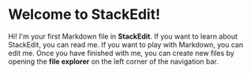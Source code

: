 # Welcome to StackEdit!

Hi! I'm your first Markdown file in **StackEdit**. If you want to learn about StackEdit, you can read me. If you want to play with Markdown, you can edit me. Once you have finished with me, you can create new files by opening the **file explorer** on the left corner of the navigation bar.


<!--stackedit_data:
eyJoaXN0b3J5IjpbLTM4NjAzNDQ5XX0=
-->